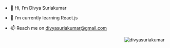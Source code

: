 - 👋 Hi, I’m Divya Suriakumar
<!--- 👀 I’m interested in --->
- 🌱 I’m currently learning React.js
<!--- 💞️ I’m looking to collaborate on ... --->
- 📫 Reach me on divyasuriakumar@gmail.com

<p><img align="right"  style=" float: right;" src="https://github-readme-stats.vercel.app/api/top-langs?username=divyasuriakumar&show_icons=true&locale=en&layout=compact" alt="divyasuriakumar" /></p>
<!---
DivyaSuriakumar/DivyaSuriakumar is a ✨ special ✨ repository because its `README.md` (this file) appears on your GitHub profile.
You can click the Preview link to take a look at your changes.
--->

